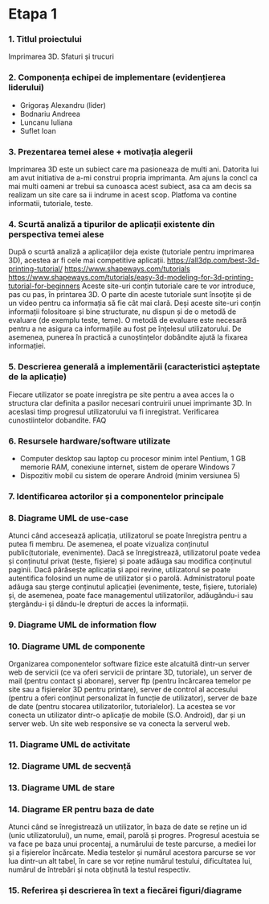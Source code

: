 # Etapa 1
### 1. Titlul proiectului 
Imprimarea 3D. Sfaturi și trucuri

### 2. Componența echipei de implementare (evidențierea liderului)
* Grigoraș Alexandru (lider)
* Bodnariu Andreea
* Luncanu Iuliana
* Suflet Ioan

### 3. Prezentarea temei alese + motivația alegerii
Imprimarea 3D este un subiect care ma pasioneaza de multi ani. Datorita lui am avut initiativa de a-mi construi propria imprimanta. Am ajuns la concl ca mai multi oameni ar trebui sa cunoasca acest subiect, asa ca am decis sa realizam un site care sa ii indrume in acest scop. Platfoma va contine informatii, tutoriale, teste.

### 4. Scurtă analiză a tipurilor de aplicații existente din perspectiva temei alese
După o scurtă analiză a aplicațiilor deja existe (tutoriale pentru imprimarea 3D), acestea ar fi cele mai competitive aplicații.
https://all3dp.com/best-3d-printing-tutorial/
https://www.shapeways.com/tutorials
https://www.shapeways.com/tutorials/easy-3d-modeling-for-3d-printing-tutorial-for-beginners
Aceste site-uri conțin tutoriale care te vor introduce, pas cu pas, în printarea 3D. O parte din aceste tutoriale sunt însoțite și de un video pentru ca informația să fie cât mai clară. Deși aceste site-uri conțin informații folositoare și bine structurate, nu dispun și de o metodă de evaluare (de exemplu teste, teme). O metodă de evaluare este necesară pentru a ne asigura ca informațiile au fost pe înțelesul utilizatorului. De asemenea, punerea în practică a cunoștințelor dobândite ajută la fixarea informației.

### 5. Descrierea generală a implementării (caracteristici așteptate de la aplicație)
Fiecare utilizator se poate inregistra pe site pentru a avea acces la o structura clar definita a pasilor necesari contruirii unuei imprimante 3D. In aceslasi timp progresul utilizatorului va fi inregistrat. Verificarea cunostiintelor dobandite. FAQ

### 6. Resursele hardware/software utilizate
* Computer desktop sau laptop cu procesor minim intel Pentium, 1 GB memorie RAM, conexiune internet, sistem de operare Windows 7
* Dispozitiv mobil cu sistem de operare Android (minim versiunea 5)
 
### 7. Identificarea actorilor și a componentelor principale
 
### 8. Diagrame UML de use-case
Atunci când accesează aplicația, utilizatorul se poate înregistra pentru a putea fi membru. De asemenea, el poate vizualiza conținutul public(tutoriale, evenimente). Dacă se înregistrează, utilizatorul poate vedea și conținutul privat (teste, fișiere) și poate adăuga sau modifica conținutul paginii. Dacă părăsește aplicația și apoi revine, utilizatorul se poate autentifica folosind un nume de utilizator și o parolă. Administratorul poate adăuga sau șterge conținutul aplicației (evenimente, teste, fișiere, tutoriale) și, de asemenea, poate face managementul utilizatorilor, adăugându-i sau ștergându-i și dându-le drepturi de acces la informații.
 
### 9. Diagrame UML de information flow
 
### 10. Diagrame UML de componente
Organizarea componentelor software fizice este alcatuită dintr-un server web de servicii (ce va oferi servicii de printare 3D, tutoriale), un server de mail (pentru contact și abonare), server ftp (pentru încărcarea temelor pe site sau a fișierelor 3D pentru printare), server de control al accesului (pentru a oferi conținut personalizat în funcție de utilizator), server de baze de date (pentru stocarea utilizatorilor, tutorialelor). La acestea se vor conecta un utilizator dintr-o aplicație de mobile (S.O. Android), dar și un server web. Un site web responsive se va conecta la serverul web.
 
### 11. Diagrame UML de activitate
 
### 12. Diagrame UML de secvență
 
### 13. Diagrame UML de stare
 
### 14. Diagrame ER pentru baza de date
Atunci când se înregistrează un utilizator, în baza de date se reține un id (unic utilizatorului), un nume, email, parolă și progres. Progresul acestuia se va face pe baza unui procentaj, a numărului de teste parcurse, a mediei lor și a fișierelor încărcate. Media testelor și numărul acestora parcurse se vor lua dintr-un alt tabel, în care se vor reține numărul testului, dificultatea lui, numărul de întrebări și nota obținută la testul respectiv.
 
### 15. Referirea și descrierea în text a fiecărei figuri/diagrame

